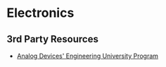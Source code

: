 # Electronics

## 3rd Party Resources

* [Analog Devices' Engineering University Program](https://wiki.analog.com/university)